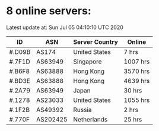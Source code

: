 # 8 online servers:

Latest update at: Sun Jul 05 04:10:10 UTC 2020

| ID | ASN | Server Country | Online |
| -- | --- | -------------- | ------ |
| #.D09B | AS174 | United States | 7 hrs |
| #.7F1D | AS63949 | Singapore | 1007 hrs |
| #.B6F8 | AS63888 | Hong Kong | 3570 hrs |
| #.BD3E | AS63888 | Hong Kong | 4639 hrs |
| #.2A79 | AS63949 | Japan | 30 hrs |
| #.1278 | AS23033 | United States | 1055 hrs |
| #.1F2B | AS49392 | Russia | 2 hrs |
| #.770F | AS202425 | Netherlands | 25 hrs |

